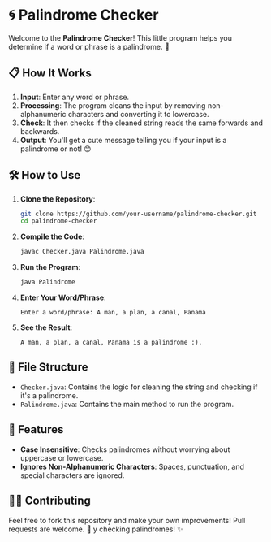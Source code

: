 # 🌀 Palindrome Checker

Welcome to the **Palindrome Checker**! This little program helps you determine if a word or phrase is a palindrome. 🥳

## 📋 How It Works

1. **Input**: Enter any word or phrase.
2. **Processing**: The program cleans the input by removing non-alphanumeric characters and converting it to lowercase.
3. **Check**: It then checks if the cleaned string reads the same forwards and backwards.
4. **Output**: You'll get a cute message telling you if your input is a palindrome or not! 😊

## 🛠️ How to Use

1. **Clone the Repository**:
    ```bash
    git clone https://github.com/your-username/palindrome-checker.git
    cd palindrome-checker
    ```

2. **Compile the Code**:
    ```bash
    javac Checker.java Palindrome.java
    ```

3. **Run the Program**:
    ```bash
    java Palindrome
    ```

4. **Enter Your Word/Phrase**:
    ```
    Enter a word/phrase: A man, a plan, a canal, Panama
    ```

5. **See the Result**:
    ```
    A man, a plan, a canal, Panama is a palindrome :).
    ```

## 📂 File Structure

- `Checker.java`: Contains the logic for cleaning the string and checking if it's a palindrome.
- `Palindrome.java`: Contains the main method to run the program.

## 🌟 Features

- **Case Insensitive**: Checks palindromes without worrying about uppercase or lowercase.
- **Ignores Non-Alphanumeric Characters**: Spaces, punctuation, and special characters are ignored.

## 🧑‍💻 Contributing

Feel free to fork this repository and make your own improvements! Pull requests are welcome. 💖
y checking palindromes! ✨
